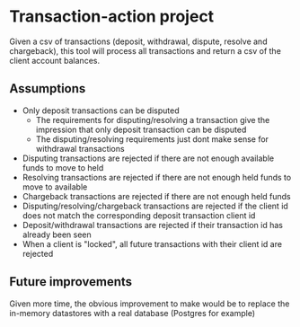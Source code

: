 # Transaction-action project

Given a csv of transactions (deposit, withdrawal, dispute, resolve and chargeback), this tool will process all transactions and return a csv of the client account balances.

## Assumptions

- Only deposit transactions can be disputed
    - The requirements for disputing/resolving a transaction give the impression that only deposit transaction can be disputed
    - The disputing/resolving requirements just dont make sense for withdrawal transactions
- Disputing transactions are rejected if there are not enough available funds to move to held
- Resolving transactions are rejected if there are not enough held funds to move to available
- Chargeback transactions are rejected if there are not enough held funds
- Disputing/resolving/chargeback transactions are rejected if the client id does not match the corresponding deposit transaction client id
- Deposit/withdrawal transactions are rejected if their transaction id has already been seen
- When a client is "locked", all future transactions with their client id are rejected

## Future improvements

Given more time, the obvious improvement to make would be to replace the in-memory datastores with a real database (Postgres for example)
